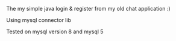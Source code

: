 The my simple java login & register from my old chat application :)

Using mysql connector lib

Tested on mysql version 8 and mysql 5 
